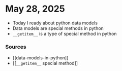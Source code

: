 # May 28, 2025

- Today I ready about python data models
- Data models are special methods in python
- ```__getitem__``` is a type of special method in python

### Sources
- [[data-models-in-python]]
- [[```__getitem__``` special method]]
